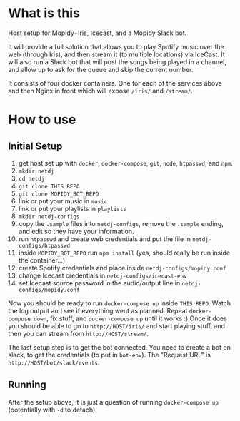 # What is this
Host setup for Mopidy+Iris, Icecast, and a Mopidy Slack bot.

It will provide a full solution that allows you to play Spotify music over the web (through Iris),
and then stream it (to multiple locations) via IceCast. It will also run a Slack bot that will post
the songs being played in a channel, and allow up to ask for the queue and skip the current number.

It consists of four docker containers. One for each of the services above and then Nginx in
front which will expose `/iris/` and `/stream/`.

# How to use

## Initial Setup
1. get host set up with `docker`, `docker-compose`, `git`, `node`, `htpasswd`, and `npm`.
2. `mkdir netdj`
3. `cd netdj`
4. `git clone THIS REPO`
5. `git clone MOPIDY_BOT_REPO`
6. link or put your music in `music`
7. link or put your playlists in `playlists`
8. `mkdir netdj-configs`
9. copy the `.sample` files into `netdj-configs`, remove the `.sample` ending, and edit so they have your
   information.
10. run `htpasswd` and create web credentials and put the file in `netdj-configs/htpasswd`
11. inside `MOPIDY_BOT_REPO` run `npm install` (yes, should really be run inside the container...)
12. create Spotify credentials and place inside `netdj-configs/mopidy.conf`
13. change Icecast credentials in `netdj-configs/icecast-env`
13. set Icecast source password in the audio/output line in `netdj-configs/mopidy.conf`

Now you should be ready to run `docker-compose up` inside `THIS REPO`. Watch the log output and see
if everything went as planned. Repeat `docker-compose down`, fix stuff, and `docker-compose up`
until it works :) Once it does you should be able to go to `http://HOST/iris/` and start playing
stuff, and then you can stream from `http://HOST/stream/`.

The last setup step is to get the bot connected. You need to create a bot on slack, to get the
credentials (to put in `bot-env`). The "Request URL" is `http://HOST/bot/slack/events`.

## Running

After the setup above, it is just a question of running `docker-compose up` (potentially with `-d`
to detach).
